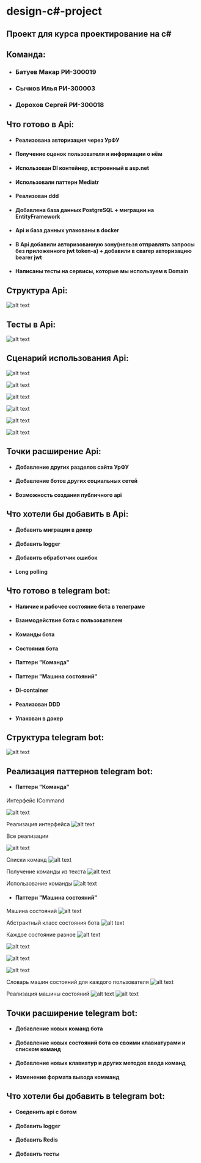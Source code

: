 # design-c#-project

## Проект для курса проектирование на c#


## Команда:

+ ### Батуев Макар РИ-300019
+ ### Сычков Илья РИ-300003
+ ### Дорохов Сергей РИ-300018

## Что готово в Api:

+ #### Реализована авторизация через УрФУ
+ #### Получение оценок пользователя и информации о нём
+ #### Использован DI контейнер, встроенный в asp.net
+ #### Использовали паттерн Mediatr
+ #### Реализован ddd
+ #### Добавлена база данных PostgreSQL + миграции на EntityFramework
+ #### Api и база данных упакованы в docker
+ #### В Api добавили авторизованную зону(нельзя отправлять запросы без приложенного jwt token-а) + добавили в свагер авторизацию bearer jwt
+ #### Написаны тесты на сервисы, которые мы используем в Domain

## Структура Api:

![alt text](Images/ApiStructure.png)

## Тесты в Api:

![alt text](Images/ApiTests.png)

## Сценарий использования Api:

![alt text](Images/Api.png)

![alt text](Images/AuthRequest.png)

![alt text](Images/AuthResponse.png)

![alt text](Images/BearerAuth.png)

![alt text](Images/UserData.png)

![alt text](Images/UrfuMarks.png)

## Точки расширение Api:

+ #### Добавление других разделов сайта УрФУ
+ #### Добавление ботов других социальных сетей
+ #### Возможность создания публичного api

## Что хотели бы добавить в Api:

+ #### Добавить миграции в докер
+ #### Добавить logger
+ #### Добавить обработчик ошибок
+ #### Long polling

## Что готово в telegram bot:

+ #### Наличие и рабочее состояние бота в телеграме
+ #### Взаимодействие бота с пользователем
+ #### Команды бота
+ #### Состояния бота
+ #### Паттерн "Команда"
+ #### Паттерн "Машина состояний"
+ #### Di-container
+ #### Реализован DDD
+ #### Упакован в докер

## Структура telegram bot:

![alt text](Images/TelegramBotStructure.png)

## Реализация паттернов telegram bot:
+ #### Паттерн "Команда"

Интерфейс ICommand

![alt text](Images/TelegramBotICommand.png)

Реализация интерфейса
![alt text](Images/TelegramBotCommandRealisation.png)

Все реализации

![alt text](Images/TelegramBotCommandFiles.png)

Списки команд
![alt text](Images/TelegramBotCommandLists.png)

Получение команды из текста
![alt text](Images/TelegramBotCommandParser.png)

Использование команды
![alt text](Images/TelegramBotCommandUsage.png)

+ #### Паттерн "Машина состояний"
Машина состояний
![alt text](Images/TelegramBotStateMachine.png)

Абстрактный класс состояния бота
![alt text](Images/TelegramBotStateClass.png)

Каждое состояние разное
![alt text](Images/TelegramBotStateMain.png)

![alt text](Images/TelegramBotStateLogin.png)

![alt text](Images/TelegramBotStateStart1.png)

![alt text](Images/TelegramBotStateStart2.png)

Словарь машин состояний для каждого пользователя
![alt text](Images/TelegramBotStateMachines.png)

Реализация машины состояний
![alt text](Images/TelegramBotStateRealisation1.png)
![alt text](Images/TelegramBotStateRealisation2.png)

## Точки расширение telegram bot:

+ #### Добавление новых команд бота
+ #### Добавление новых состояний бота со своими клавиатурами и списком команд
+ #### Добавление новых клавиатур и других методов ввода команд
+ #### Изменение формата вывода комманд

## Что хотели бы добавить в telegram bot:

+ #### Соеденить api с ботом
+ #### Добавить logger
+ #### Добавить Redis
+ #### Добавить тесты

